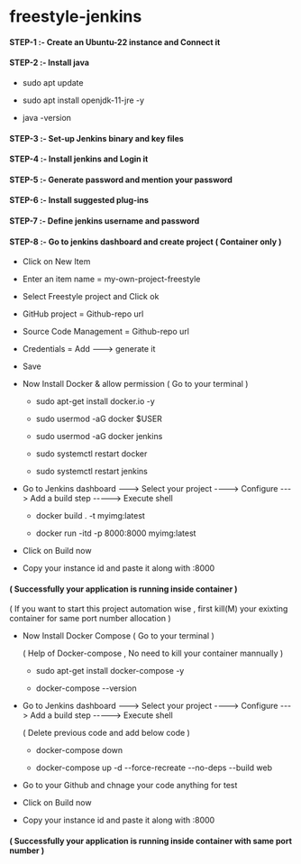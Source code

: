 # freestyle-jenkins


#### STEP-1 :- Create an Ubuntu-22 instance and Connect it

#### STEP-2 :-  Install java

- sudo apt update

- sudo apt install openjdk-11-jre -y

- java -version

#### STEP-3 :-  Set-up Jenkins binary and key files

#### STEP-4 :-  Install jenkins and Login it

#### STEP-5 :-  Generate password and mention your password

#### STEP-6 :-  Install suggested plug-ins

#### STEP-7 :-  Define jenkins username and password

#### STEP-8 :-  Go to jenkins dashboard and create project ( Container only )

  - Click on New Item
    
  - Enter an item name = my-own-project-freestyle

  - Select Freestyle project and  Click ok

  - GitHub project = Github-repo url

  - Source Code Management = Github-repo url

  - Credentials  =  Add --->  generate it

  - Save

  - Now Install Docker & allow permission ( Go to your terminal )
    
      - sudo apt-get install docker.io -y
   
      - sudo usermod -aG docker $USER
   
      - sudo usermod -aG docker jenkins
   
      - sudo systemctl restart docker
   
      - sudo systemctl restart jenkins
        

  - Go to Jenkins dashboard  --->  Select your project  ---->  Configure  --->  Add a build step -----> Execute shell

      - docker build . -t myimg:latest
   
      - docker run -itd -p 8000:8000 myimg:latest
        

  - Click on Build now

  - Copy your instance id and paste it along with :8000

#### ( Successfully your application is running inside container )

( If you want to start this project automation wise , first kill(M)  your exixting container for same port number allocation )

 
- Now Install Docker Compose ( Go to your terminal )

   ( Help of Docker-compose , No need to kill your container mannually )
  
  - sudo apt-get install docker-compose -y
 
  - docker-compose --version

- Go to Jenkins dashboard  --->  Select your project  ---->  Configure  --->  Add a build step -----> Execute shell

  ( Delete previous code and add below code )

    - docker-compose down
 
    - docker-compose up -d --force-recreate --no-deps --build web
 
- Go to your Github and chnage your code anything for test

- Click on Build now

- Copy your instance id and paste it along with :8000

#### ( Successfully your application is running inside container with same port number )
